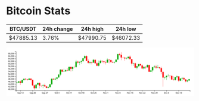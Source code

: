 # Bitcoin Stats

BTC/USDT|24h change|24h high|24h low|
|---|---|---|---|
|$47885.13|3.76%|$47990.75|$46072.33|

<img src="./chart.svg">
